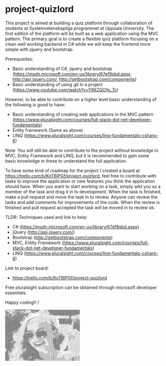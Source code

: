 # project-quizlord

This project is aimed at building a quiz platform through collaboration of students at Systemvetenskapliga programmet at Uppsala University. The first edition of the platform will be built as a web application using the MVC pattern. The primary goal is to create a flexible quiz platform focusing on a clean well working backend in C# while we will keep the frontend more simple with jquery and bootstrap.

Prerequisites:
  - Basic understanding of C#, jquery and bootstrap (https://msdn.microsoft.com/en-us/library/67ef8sbd.aspx, http://api.jquery.com/, http://getbootstrap.com/components)
  - Basic understanding of using git in a project (https://www.youtube.com/watch?v=Y9XZQO1n_7c)
 
However, to be able to contribute on a higher level basic understanding of the following is good to have:
  - Basic understanding of creating web applications in the MVC pattern (https://www.pluralsight.com/courses/full-stack-dot-net-developer-fundamentals)
  - Entity framework (Same as above)
  - LINQ (https://www.pluralsight.com/courses/linq-fundamentals-csharp-6)
  
Note: You will still be able to contribute to the project without knowledge in MVC, Entity Framework and LINQ, but it is recommended to gain some basic knowledge in these to understand the full application.

To have some kind of roadmap for the project I created a board at https://trello.com/b/KoTBlPGf/project-quizlord, feel free to contribute with tasks to improve the application or new features you think the application should have. When you want to start working on a task, simply add you as a member of the task and drag it in to development. When the task is finished, make a pull request and move the task in to review. Anyone can review the tasks and add comments for improvements of the code. When the review is finished and pull request accepted the task will be moved in to review ok.

TLDR:
Techniques used and link to help:
  - C# (https://msdn.microsoft.com/en-us/library/67ef8sbd.aspx)
  - jQuery (http://api.jquery.com/)
  - Bootstrap (http://getbootstrap.com/components)
  - MVC, Entity Framework (https://www.pluralsight.com/courses/full-stack-dot-net-developer-fundamentals)
  - LINQ (https://www.pluralsight.com/courses/linq-fundamentals-csharp-6)
  
Link to project board:
  - https://trello.com/b/KoTBlPGf/project-quizlord
    
Free pluralsight subscription can be obtained through microsoft developer essentials.

Happy coding!!
/
<pre style="font: 4px/2px monospace;">+'+++;+''+++'++;###++##+####+###+##++:.` :    
+#..+ :';+:.;#+##+####+#++#:+;;;;'############+::''++++++###########################################
+'':'++:+','+#+##++##'+#+##+',:'+:,##########+++;,;''++'++##########################################
###''+,++:;'+++++#'+'+'+'++;;::''`+##++++####';,,,,;+++'''##########################################
###+'++,.'##++##+#####+'++++'';+;+++#####+;:..,.,,,,:++''+'#########################################
#####''::+'#'#++###.+'##+++'+'+'+++;+##+;,.;;:::;'+:,'++''++########################################
+#####+;'+++#++#####+++++++;##++++;+.;;;:':.`.,:;+;:::'++''#+#######################################
#+##+++++'#+;;#+#########+#'##+#' .,  ,;,``  ``.,';::,;';''##+######################################
+:##++##+'+'++###+#+#+#########+ :``          `.,:..,,,:;;;+#+#+#################################+++
#'#++###'##'+###+###########+++'``,``       `.,::,....,,:::++++'##############################++;;''
###++####+;####'#@#######'#+##+;:,`       `..,:;;;:,...,:;;::::;;:::;;;;;'++++++++++++###++++';:::;;
########:,###+##########+++++#'',`     .:;:;;'';;;:::,,.,,,......,.`    `,:''';;;;;:,,##+'';;;;;;;;'
####+##:#;#@######@#+####+#':+::`    `,;;;'''';;;;:::::,.,..,,,:,,,,;   `,:;;:,,::;:,,##+'':;;'''+''
#####+######+#@##########++;',,`` `:,,;;''';;';;;;;:::;;:,,,:;,::,::'   `,::,,:::,::,:##';':;'''+++'
######+#####@@@#########+#+:;.```.:;+++'''';;;;:;::::::,:::::::,:,,;'   .,:,::;;;:::,:##';;:''+++'++
##########@@@#@########++++'.```:++''';';;:,::::;;;:;::;:;';:;;:,::;' ++#####+###+#+++##++';+++++++'
########@@'#@@@@#######+++;..``;+#+';;::....,,::;;;;;';;:;++';;;::::'`++#################++;+++#+#++
#######@@+#@@@@@###+#####+,.`.,+#+':::....,,::;;;;;';'';;:'+++;;;;'+'``+#########@+@#@#####'+++#+#+#
###@@@@@@@@@@@@@#####+#+''.`..+#+;,...,,,,:::;;'''''''+';;''++'';''+'` ,'#########+#######++++++##+#
##@##@@@@@@@@@@###@@#'#+:..`.'#+;,,,::::::;;;''''''''+++''''++#'';:+'`  ######@@##########'+++#+#+##
#@###@@#@#@@@#@#####''+'::...+#;,,:::;;;;;;'''''++'+++++'''''+##'';+'.  #################+;+#+###+##
@@@@@@@###@@@@@##@##+'+',..,;++::::;;;''''''''+'+++++++++'''+++#+'''+.  ##########@######+'+#####+##
###@#@@@@@@@@#####@#''+,,`..+#;:;;;;'''''''''++++++++++++++'+++##+''':  +################''++++###+#
#@@@#@@@@@@#########++';...,++;;;;;''''''''''++++++++++++++++++++#+'+;` +################+'#########
@@@###@@#@@###@@@#@@@#::..,:++;;;''''''''''''++++++++++++++++++++++'+;. ,,:::::;::;;'+##++'+###@####
#@@@###@#@@@##@@@#@##;;..,,;+';''''''''''''''++++++++++++++++##++++''', ,,:;::::;;;,,:';;;++###@####
@@@@##@@######@@###@#;:,,,,'#'''''''''''''+'+++++++++++++++++###+++'''. ,,:;;;;;';;:,:'';'++###@####
@@@@@##@######@#####:+...,:+#'''''''''''''''++++++++++++++++++####+'';, ,,:;;;';;;;,,:''''+#########
@@@@@#########@######,,,,:;+#+''''''''''''''''+++++++++++++++++####+'', ,,:;;;;'';;,,:''''++########
@@@@@#@#@##@#######;;.,.,:;+#''''''''''''''''++++++++++++++++++#####'';.,,:;';;';';:,:;;;'+#########
#@#@##@@@#@@######++;,,.,:;##+'''+''+''''''''++++####+++++++++####@##'',,,:;';';';;,,:'';;'+########
@@#@##@@@@########';,:,,:;'##+''''''''''''''++###+++++++++++++########';,,:;;'''';;:,,''''+####+####
@@####@@@#######+;+;,,.,,;'##+''''''''+'''++###+++++++++++++++#####++#+;,,;;;';;;;;,,;''''++':''####
@##@##@@##########+;,,.:::###+++'++++'+'''+###+++++++++++++++++###+++##;:,;;;;;;;;;,,:''';;...:;'###
#######@@#####+#'+';:,,:;:###++++++++++'''###''+####;'++++++++++##++++#';,;;;'';;;;,,:;;;;::..,,'+##
######@####+#++#+#;;,,,,;'#########+++'';;++@#@@#@@#@#+#++++#+++++++#++'':;;;;';';;,::,,;',;::,,::+#
######@###+#++#++'';,,:::+###+####+;:'++++#@@@@@##@#@@#+++'#++++++++#+++';;';';';;;,,'';'';';''::;;'
##########++##+++;'',,,::#+#+'`.;'+##+++++#@@@@#@@@@####,+++++++++++###++'+''';'';;,;++'+'';''';:;;'
#######+##++'+''+;';,::;'#+'########++''+##@@@@#@@@@####'+++++++++#++#+'#++++'';';,:'+'++'';'''+;;;;
####+#@@@#++'+'+''+:,:::+'#######@###++++###@@@##@#@####++++++++##+++#+++'+##';;;;:;#+''+''''++++';;
####+#@@###+'''';;':,,:;'#######@@@###+++##@@@@##@######+++++++++##+#++#+++++';;;::'+'''+''''++'+:;;
######@@@#+'''++;;;:,:,'+#######@@@###+'++#@@@@######+##++++++++++##+++#+##+##';':'+'++++++''+''':;;
########@#''''+'';::,::'##@##@##@#####+'++#@@#########+#++++++++++++#++#+####+;;::''''+++++'++''';;;
+#########+'''''';::,,;+##@##@#######++''+##@###';;#####'+++++++++++#++######+#+,:'''++++++++++'';;;
######+###''''';;:;:,:'+####@########'+''++##@##+''+#+++;+++++++++++#++#########:;'+++++++++++''';;;
########@#+'''';;:;,,:'++#@#@####+###+'''+++#+#++++++++#+++++++++++##+#########+:''''++++'++++''+:;;
#######@##+'''';;;:,,;''+###@###++++++'''++++++#+++++++'++++++++#+###+####@####;;''''+++++++++'':;;;
########@#+++''';::,,;+'###@####++++:+''''+'''++:+++++'+++++++++#@###+#########:;''''++++'+'++':;;;;
##########++''';;;:,:;;++######++++'''';;'++++#++++'''''++++++++#@###+####@####,;''''+++''+++;:;;;;:
###########''';':,,,:;'++#+#@##++++'''''''''++++++++''''++++++++#@#########@##':''''''++''+;:;;;;;;;
##+########+'''':,,,;;'+#######++#;''''+'''''+++++++++''++++++++##############,;'''''+#+'::;;;;;;;:;
#########+++++';:,,::;++#####+#+;''''''++'++++++++++++'''+++++++###########@@',;''''''';;;;;;;;;;;;;
#######++'#####;:,,::+#++####@@#+'''++'++++++++++++##+'''+++++++############@.:'''''':';;;;;;;;;;;;;
@##@##+#+;###+';,,::'+#######@@@+'''+''+++++++++'++##++''+++++++####+#@###@#',;'''''+;';;;;;;;;;;;;;
#@@########@#+;;:,:;'#++#####@@@#+''+'+++''''';''###+++'''++++++#####+###@@#.:''''''';';;;;;;;;;;;;;
##@@#@##@#++''+':,:;+#+#######@@@+''+'##';;;:;;+###+++''''++++++####@####@#,:;'''''';:';;;;;;;;;;;;;
@@@@#####@#+#+';::;'++++#####@@@@@+''++###+'+####+++++''''+++++++###@@@@#:;,;''''''+',';;;;;;;;;;;;;
########+##'''';,:;'++++######@#@@#'''++########++++++''''+++++++##@#@@##:.;'''''''''.;;;;;;;;;;;;;;
#@@@#@@#@#@+''::,:;''++######@@#@@@+''+++++###+++++++'''+++++++++#@##@@##::''''''''#';';;;;;;;;;;;;;
@#@@@@@@@@#++'':,;;;'+++######@##@@@+''++++++++++''++++++++++++++@@#@@###:''''''''+#;,;;;;;;;;;;;;;;
@@@@@@@@##+#+'+,,;;'+'++######@##@@@@+'++'++''+''''+'++++++++++++#@###@@#'''''''''##;,;;;;;;;;;;;;;;
@@@@@@@@##++++',,:'''++#########@@@#@@++''''''''''''+'++++++++++++@##@@@#++''''''+##;:;;;;;;;;;;;;;;
#@@@@@@++##++':..:'''++####+####@@@#@@@++'''''+++'+''+++++++++++++###@@@@++''''''##@;;;;;;;;;;;;;;;;
:#@##@###++++:,..:;;+++##+#+####@##@@@@#+'''''''''++'+++++++++++++#@##@@@''''''''###;;;;;;;;;;;;;;;;
:;##@#@+++'+::,..,:'++++++++####@@###@@@@+''''''''''''+++++++++++++###@@#;''''''#@##;;;;;;;;;;;;;;;;
,;####@#++';',...,;''+++++++####@#####@@@@+''';''''''+++++++++++++++'##@@''''''#@@@+;;;;;;;;;;;;;;;;
,+##+####+'':..`.,;'''+++++++##@#@######@@#+'';;'''''+''+++++++++++++',,++''''#@@##:;;;;;;;;;;;;;;;;
;+##+#++#+'',...,::'''+++++#####@@##@#+##@##+''''''''''''+++++++++++++':,................,::;;;;;;;;
+###++##+;':`...,::;''+++######@######@######++++++''''''++++++++++++++';:,,..``..........,,:;;;;;;'
####++++'+,.`.,,::;;''++#+###@#####@@@@@@####++++++''''''++++'+++++++++'';::,.`.........,,,,:::;;;;'
####++++;',..,:;;;;;''+++#########@@@@@@@@###++++++++'''++++'+++++++++++'';,.`..,,,,,.,,,,,::::;;;;'
####++''+:..,::;';;''++##########@@@@@@@@@####++++++++'+++++'++++++++++'';:.``.,,,,,,,,,,:,::::;;;''
####++';',.,:::;;'''++#+##@####@@@@@@@@@@####+++++++++++++++'+++++++++''':.``.,:::::::::::::::;;;';'
####++;';,,,::;;;;''+#+#########@@##@#########+++++++++++++++'++++++++'';;.`,:;;;::::::::::::;;;''';
@####+++;;,,::::;;'+##+#########@@############++++++++++++++++++++++++'';:;;:;''';;;;;;;;;;;;;'''''+
@####;++;';,,:;;'''+#+############++###########+++++++++++++++++++++++''''''''++'';;;;;;;;''''++++++
@##+++';'#',,,;';;'+#++##########+#############++++++++++++++'++#++++'''''''++++'''''''''''+++++++++
######''+++:,:;:;;'#++++#########++####@########+++++++++++++++++++++'''+''+++++''''''''+++#++++++++
#####+;'+'.:,.,:;''+++++#######++++##############+++++++++++++++#+++++'+++++++++'''''+++++##++++++++
@####+'':;,...,:'''+''+++#######+##################+++++++++++++#+++++++++++++++''''+'++++##++++++++
#####+''',...,,''''+;''++###############+++++#######++++++++++++++++++++++++++++++'''+++++##++++++++
####++;+,..,,:;+'''+;;;'#+###++########++++++++++++++++++++++++++++++++++++++++++++'++++++##++++++++
@####+;':,:,::'''''';';;''++++#########++++++++++++++++++++++++++++++++++++++++++'++++++++##++++++++
</pre>
